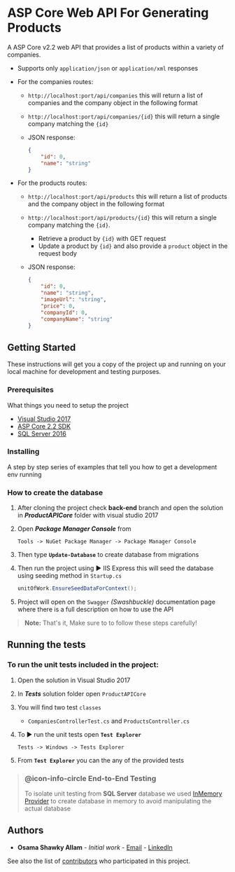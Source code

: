 ﻿# ASP Core Web API For Generating Products

A ASP Core v2.2 web API that provides a list of products within a variety of companies.

* Supports only `application/json` or `application/xml` responses
* For the companies routes:
  * `http://localhost:port/api/companies`  this will return a list of companies and the company object in the following format
  * `http://localhost:port/api/companies/{id}`  this will return a
single company matching the `{id}`

  * JSON response:

    ```json
    {
        "id": 0,
        "name": "string"
    }
    ```

* For the products routes:

  * `http://localhost:port/api/products` this will return a list of products and the company object in the following format

  * `http://localhost:port/api/products/{id}` this will return a
      single company matching the `{id}`.

    * Retrieve a product by `{id}` with GET request
    * Update a product by `{id}` and also provide a `product` object in the request body

  * JSON response:

      ```json
      {
          "id": 0,
          "name": "string",
          "imageUrl": "string",
          "price": 0,
          "companyId": 0,
          "companyName": "string"
      }
      ```

## Getting Started

These instructions will get you a copy of the project up and running on your local machine for development and testing purposes.

### Prerequisites

What things you need to setup the project

* [Visual Studio 2017](https://visualstudio.microsoft.com/downloads/)
* [ASP Core 2.2 SDK](https://dotnet.microsoft.com/download/dotnet-core/2.2)
* [SQL Server 2016](https://www.microsoft.com/en-us/sql-server/sql-server-downloads)

### Installing

A step by step series of examples that tell you how to get a development env running

### How to create the database

1. After cloning the project check **back-end** branch and open the solution in **_ProductAPICore_** folder with visual studio 2017
2. Open **_Package Manager Console_** from

    ```text
    Tools -> NuGet Package Manager -> Package Manager Console
    ```

3. Then type **`Update-Database`** to create database from migrations

4. Then run the project using :arrow_forward: IIS Express this will seed the database using seeding method in `Startup.cs`

    ```csharp
    unitOfWork.EnsureSeedDataForContext();
    ```

5. Project will open on the `Swagger` *(Swashbuckle)* documentation page where there is a full description on how to use the API

> **Note:** That's it, Make sure to to follow these steps carefully!

## Running the tests

### To run the unit tests included in the project:

1. Open the solution in Visual Studio 2017

2. In **_Tests_** solution folder open `ProductAPICore`

3. You will find two test `classes`

   * `CompaniesControllerTest.cs` and `ProductsController.cs`

4. To :arrow_forward: run the unit tests open **`Test Explorer`**

    ```text
    Tests -> Windows -> Tests Explorer
    ```

5. From **`Test Explorer`** you can the any of the provided tests

> ### @icon-info-circle **End-to-End Testing**
> To isolate unit testing from **SQL Server** database we used [InMemory Provider](https://docs.microsoft.com/en-us/ef/core/providers/in-memory/) to create database in memory to avoid manipulating the actual database  

## Authors

* **Osama Shawky Allam** - *Initial work* - [Email](osama_allam@ymail.com) - [LinkedIn](https://www.linkedin.com/in/osama-allam/)

See also the list of [contributors](https://github.com/osama-allam/iti-job-task/graphs/contributors) who participated in this project.
